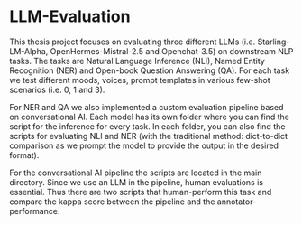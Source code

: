 # LLM-Evaluation

This thesis project focuses on evaluating three different LLMs (i.e. Starling-LM-Alpha, OpenHermes-Mistral-2.5 and Openchat-3.5) on downstream NLP tasks. The tasks are Natural Language Inference (NLI), Named Entity Recognition (NER) and Open-book Question Answering (QA). For each task we test different moods, voices, prompt templates in various few-shot scenarios (i.e. 0, 1 and 3). 

For NER and QA we also implemented a custom evaluation pipeline based on conversational AI. Each model has its own folder where you can find the script for the inference for every task. In each folder, you can also find the scripts for evaluating NLI and NER (with the traditional method: dict-to-dict comparison as we prompt the model to provide the output in the desired format).

For the conversational AI pipeline the scripts are located in the main directory. Since we use an LLM in the pipeline, human evaluations is essential. Thus there are two scripts that human-perform this task and compare the kappa score between the pipeline and the annotator-performance.
